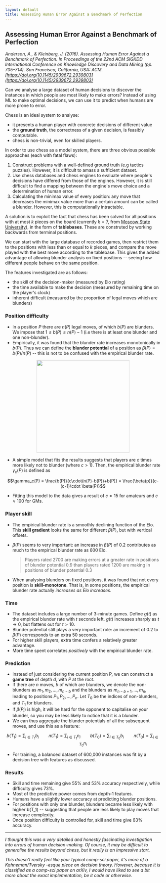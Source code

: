 ```yaml
---
layout: default
title: Assessing Human Error Against a Benchmark of Perfection
---
```


## Assessing Human Error Against a Benchmark of Perfection

*Anderson, A., & Kleinberg, J. (2016). Assessing Human Error Against a Benchmark of Perfection. In Proceedings of the 22nd ACM SIGKDD International Conference on Knowledge Discovery and Data Mining (pp. 705–714). San Francisco, California, USA: ACM. [https://doi.org/10.1145/2939672.2939803](https://doi.org/10.1145/2939672.2939803)*

Can we analyse a large dataset of human decisions to discover the instances in which people are most likely to make errors? Instead of using ML to make optimal decisions, we can use it to predict when humans are more prone to error. 

Chess is an ideal system to analyse:
- it presents a human player with concrete decisions of different value 
- the **ground truth**, the correctness of a given decision, is feasibly computable.
- chess is non-trivial, even for skilled players. 

In order to use chess as a model system, there are three obvious possible approaches (each with fatal flaws):

1. Construct problems with a well-defined ground truth (e.g tactics puzzles). However, it is difficult to amass a sufficient dataset.
2. Use chess databases and chess engines to evaluate where people's decisions have differed from those of the engines. However, it is still difficult to find a mapping between the engine's move choice and a determination of human error.
3. Calculating the minimax value of every position: any move that decreases the minimax value more than a certain amount can be called a blunder. However, this is computationally intractable. 

A solution is to exploit the fact that chess has been solved for all positions with at most *k* pieces on the board (currently $k=7$, from [Moscow State University](http://tb7.chessok.com)), in the form of **tablebases**. These are construted by working backwards from terminal positions. 

We can start with the large database of recorded games, then restrict them to the positions with less than or equal to $k$ pieces, and compare the move played with the best move according to the tablebase. This gives the added advantage of allowing blunder analysis on fixed positions -- seeing how different people behave on the same position. 

The features investigated are as follows:
- the skill of the decision-maker (measured by Elo rating)
- the time available to make the decision (measured by remaining time on the player's clock)
- inherent difficult (measured by the proportion of legal moves which are blunders)


### Position difficulty 

- In a position $P$ there are $n(P)$ legal moves, of which $b(P)$ are blunders. We impose that $1 \leq b(P) \leq n(P) -1$ (i.e there is at least one blunder and one non-blunder). 
- Empirically, it was found that the blunder rate increases monotonically in $b(P)$. Thus we can define the **blunder potential** of a position as $\beta(P) = b(P)/n(P)$ -- this is not to be confused with the empirical blunder rate. 

<center>
<img src="{{ site.imageurl }}note_img/empirical_blunders.png" style="width:300px;"/>
</center>

- A simple model that fits the results suggests that players are $c$ times more likely not to blunder (where $c > 1$). Then, the empirical blunder rate $\gamma_c(P)$ is defined as

$$\gamma_c(P) = \frac{b(P)}{c\cdot(n(P)-b(P))+b(P)} = \frac{\beta(p)}{c-(c-1)\cdot \beta(P)}$$

- Fitting this model to the data gives a result of $c \approx 15$ for amateurs and $c \approx 100$ for GMs. 


### Player skill

- The empirical blunder rate is a smoothly declining function of the Elo. This **skill gradient** looks the same for different $\beta(P)$, but with vertical offsets.
- $\beta(P)$ seems to very important: an increase in $\beta(P)$ of 0.2 contributes as much to the empirical blunder rate as 600 Elo. 

    > Players rated 2700 are making errors at a greater rate in positions of blunder potential 0.9 than players rated 1200 are making in positions of blunder potential 0.3

- When analysing blunders on fixed positions, it was found that not every position is **skill-monotone**. That is, in some positions, the empirical blunder rate actually *increases as Elo increases*. 

### Time

- The dataset includes a large number of 3-minute games. Define $g(t)$ as the empirical blunder rate with $t$ seconds left. $g(t)$ increases sharply as $t \to 0$, but flattens out for $t > 10$. 
- Blunder potential still plays a very important role: an increment of 0.2 to $\beta(P)$ corresponds to an extra 50 seconds. 
- For higher skill players, extra time confers a relatively greater advantage. 
- More time spent correlates *positively* with the empirical blunder rate. 

### Prediction

- Instead of just considering the current position P, we can construct a **game tree** of depth *d*, with *P* at the root.
- If there are *n* moves, *b* of which are blunders, we denote the non-blunders as $m_1, m_2, \ldots, m_{n-b}$ and the blunders as $m_{n-b+1},\ldots, m_n$, leading to positions $P_1, P_2, \ldots, P_n$. Let $T_0$ be the indices of non-blunders, and $T_1$ for blunders. 
- If $\beta(P_i)$ is high, it will be hard for the opponent to capitalise on your blunder, so you may be less likely to notice that it is a blunder. 
- We can thus aggregate the blunder potentials of all the subsequent moves, and use this as a feature:

 $$b(T_1) = \sum_{i \in T_1} b_i \qquad n(T_1) = \sum_{i \in T_1} n_i \qquad b(T_0) = \sum_{i \in T_0} b_i \qquad n(T_0) = \sum_{i \in T_0} n_i$$
 
- For training, a balanced dataset of 600,000 instances was fit by a decision tree with features as discussed. 


### Results

- Skill and time remaining give 55% and 53% accuracy respectively, while difficulty gives 73%. 
- Most of the predictive power comes from depth-1 features.
- Humans have a slightly lower accuracy at predicting blunder positions. 
- For positions with only one blunder, blunders became less likely with higher b(T_1) -- suggesting that people are less likely to play moves that increase complexity.
- Once position difficulty is controlled for, skill and time give 63% accuracy. 


---

*I thought this was a very detailed and honestly fascinating investigation into errors of human decision-making. Of course, it may be difficult to generalise the results beyond chess, but it really is an impressive start.*

*This doesn't really feel like your typical comp-sci paper, it's more of a Kahneman/Tversky -esque piece on decision theory. However, because it is classified as a comp-sci paper on arXiv, I would have liked to see a bit more about the exact implementation, be it code or otherwise.* 
